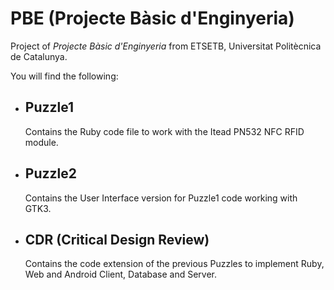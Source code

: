 # PBE (Projecte Bàsic d'Enginyeria)
Project of _Projecte Bàsic d'Enginyeria_ from ETSETB, Universitat Politècnica de Catalunya.

You will find the following:
- ## Puzzle1
  Contains the Ruby code file to work with the Itead PN532 NFC RFID module.
- ## Puzzle2
  Contains the User Interface version for Puzzle1 code working with GTK3.
- ## CDR (Critical Design Review)
  Contains the code extension of the previous Puzzles to implement Ruby, Web and Android Client, Database and Server. 
